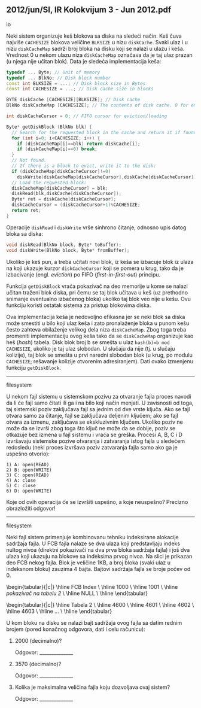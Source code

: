 2012/jun/SI, IR Kolokvijum 3 - Jun 2012.pdf
--------------------------------------------------------------------------------
io

Neki sistem organizuje keš blokova sa diska na sledeći način. Keš čuva najviše `CACHESIZE`
blokova veličine `BLKSIZE` u nizu `diskCache`. Svaki ulaz i u nizu `diskCacheMap` sadrži broj
bloka na disku koji se nalazi u ulazu i keša. Vrednost 0 u nekom ulazu niza `diskCacheMap`
označava da je taj ulaz prazan (u njega nije učitan blok). Data je sledeća implementacija keša:
```cpp
typedef ... Byte; // Unit of memory
typedef ... BlkNo; // Disk block number
const int BLKSIZE = ...; // Disk block size in Bytes
const int CACHESIZE = ...; // Disk cache size in blocks

BYTE diskCache [CACHESIZE][BLKSIZE]; // Disk cache
BlkNo diskCacheMap [CACHESIZE]; // The contents of disk cache. 0 for empty

int diskCacheCursor = 0; // FIFO cursor for eviction/loading

Byte* getDiskBlock (BlkNo blk) {
  // Search for the requested block in the cache and return it if found:
  for (int i=0; i<CACHESIZE; i++) {
    if (diskCacheMap[i]==blk) return diskCache[i];
    if (diskCacheMap[i]==0) break;
  }
  // Not found.
  // If there is a block to evict, write it to the disk:
  if (diskCacheMap[diskCacheCursor]!=0)
    diskWrite(diskCacheMap[diskCacheCursor],diskCache[diskCacheCursor]);
  // Load the requested block:
  diskCacheMap[diskCacheCursor] = blk;
  diskRead(blk,diskCache[diskCacheCursor]);
  Byte* ret = diskCache[diskCacheCursor];
  diskCacheCursor = (diskCacheCursor+1)%CACHESIZE;
  return ret;
}
```

Operacije `diskRead` i `diskWrite` vrše sinhrono čitanje, odnosno upis datog bloka sa diska:
```cpp
void diskRead(BlkNo block, Byte* toBuffer);
void diskWrite(BlkNo block, Byte* fromBuffer);
```

Ukoliko je keš pun, a treba učitati novi blok, iz keša se izbacuje blok iz ulaza na koji ukazuje
kurzor `diskCacheCursor` koji se pomera u krug,  tako da je izbacivanje (engl. *eviction*)  po
FIFO (*first-in-first-out*) principu.

Funkcija `getDiskBlock` vraća pokazivač na deo memorije u kome se nalazi učitan traženi
blok diska, pri čemu se taj blok učitava u keš (uz prethodno snimanje eventualno izbačenog
bloka)  ukoliko taj blok veo nije u kešu.  Ovu funkciju koristi ostatak sistema za pristup
blokovima diska.

Ova implementacija keša je nedovoljno efikasna jer se neki blok sa diska može smestiti u bilo
koji ulaz keša i zato pronalaženje bloka u punom kešu često zahteva obilaženje velikog dela
niza `diskCacheMap`.  Zbog toga treba promeniti implementaciju ovog keša tako da se
`diskCacheMap` organizuje kao heš (*hash*) tabela.  Disk blok broj b se smešta u ulaz
`hash(b)=b mod CACHESIZE`, ukoliko je taj ulaz slobodan. U slučaju da nije (tj. u slučaju
kolizije), taj blok se smešta u prvi naredni slobodan blok (u krug, po modulu `CACHESIZE`;
rešavanje kolizije otvorenim adresiranjem).
Dati ovako izmenjenu funkciju `getDiskBlock`.

--------------------------------------------------------------------------------
filesystem


U nekom fajl sistemu u sistemskom pozivu za otvaranje fajla proces navodi da li će fajl samo
čitati ili ga i na bilo koji način menjati. U zavisnosti od toga, taj sistemski poziv zaključava
fajl sa jednim od dve vrste ključa. Ako se fajl otvara samo za čitanje, fajl se zaključava
deljenim ključem; ako se fajl otvara za izmenu, zaključava se ekskluzivnim ključem. Ukoliko
poziv ne može da se izvrši zbog toga što ključ ne može da se dobije, poziv se otkazuje bez
izmena u fajl sistemu i vraća se greška.
Procesi A, B, C i D izvršavaju sistemske pozive otvaranja i zatvaranja istog fajla u sledećem
redosledu (neki proces izvršava poziv zatvaranja fajla samo ako ga je uspešno otvorio):
```
1) A: open(READ)
2) B: open(WRITE)
3) C: open(READ)
4) A: close
5) C: close
6) D: open(WRITE)
```
Koje od ovih operacija će se izvršiti uspešno, a koje neuspešno?
Precizno obrazložiti odgovor!


--------------------------------------------------------------------------------
filesystem

Neki fajl sistem primenjuje kombinovanu tehniku indeksirane alokacije sadržaja fajla. U FCB
fajla nalaze se dva ulaza koji predstavljaju indeks nultog nivoa (direktni pokazivači na dva
prva bloka sadržaja fajla) i još dva ulaza koji ukazuju na blokove sa indeksima prvog nivoa.
Na slici je prikazan deo FCB nekog fajla. Blok je veličine 1KB,  a broj bloka (svaki ulaz u
indeksnom bloku) zauzima 4 bajta. Bajtovi sadržaja fajla se broje počev od 0.


\begin{tabular}{|c|}
\hline
FCB Index \\
\hline
1000 \\
\hline
1001 \\
\hline
*pokazivač na tabelu 2* \\
\hline
NULL \\
\hline
\end{tabular}

\begin{tabular}{|c|}
\hline
Tabela 2 \\
\hline
4600 \\
\hline
4601 \\
\hline
4602 \\
\hline
4603 \\ 
\hline
... \\
\hline
\end{tabular}

U kom bloku na disku se nalazi bajt sadržaja ovog fajla sa datim rednim brojem (pored
konačnog odgovora, dati i celu računicu):

1. 2000 (decimalno)?
   
   Odgovor: ______________

2. 3570 (decimalno)?
   
   Odgovor: ______________

3. Kolika je maksimalna veličina fajla koju dozvoljava ovaj sistem?
   
   Odgovor: ______________

